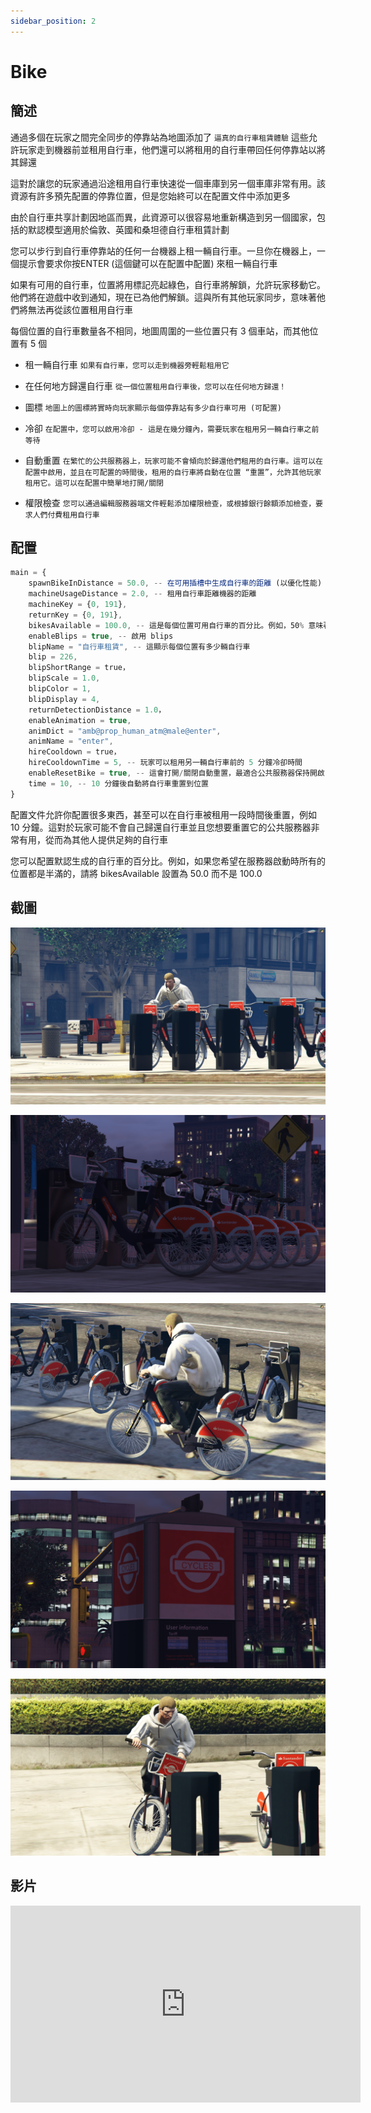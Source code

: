```yaml
---
sidebar_position: 2
---
```


# Bike

## 簡述

通過多個在玩家之間完全同步的停靠站為地圖添加了 ```逼真的自行車租賃體驗``` 這些允許玩家走到機器前並租用自行車，他們還可以將租用的自行車帶回任何停靠站以將其歸還

這對於讓您的玩家通過沿途租用自行車快速從一個車庫到另一個車庫非常有用。該資源有許多預先配置的停靠位置，但是您始終可以在配置文件中添加更多

由於自行車共享計劃因地區而異，此資源可以很容易地重新構造到另一個國家，包括的默認模型適用於倫敦、英國和桑坦德自行車租賃計劃

您可以步行到自行車停靠站的任何一台機器上租一輛自行車。一旦你在機器上，一個提示會要求你按ENTER (這個鍵可以在配置中配置) 來租一輛自行車

如果有可用的自行車，位置將用標記亮起綠色，自行車將解鎖，允許玩家移動它。他們將在遊戲中收到通知，現在已為他們解鎖。這與所有其他玩家同步，意味著他們將無法再從該位置租用自行車

每個位置的自行車數量各不相同，地圖周圍的一些位置只有 3 個車站，而其他位置有 5 個

- 租一輛自行車 ```如果有自行車，您可以走到機器旁輕鬆租用它```

- 在任何地方歸還自行車 ```從一個位置租用自行車後，您可以在任何地方歸還！```

- 圖標 ```地圖上的圖標將實時向玩家顯示每個停靠站有多少自行車可用 (可配置)```

- 冷卻 ```在配置中，您可以啟用冷卻 - 這是在幾分鐘內，需要玩家在租用另一輛自行車之前等待```

- 自動重置 ```在繁忙的公共服務器上，玩家可能不會傾向於歸還他們租用的自行車。這可以在配置中啟用，並且在可配置的時間後，租用的自行車將自動在位置 “重置”，允許其他玩家租用它。這可以在配置中簡單地打開/關閉```

- 權限檢查 ```您可以通過編輯服務器端文件輕鬆添加權限檢查，或根據銀行餘額添加檢查，要求人們付費租用自行車```

## 配置

```jsx title="config_policeshields.lua"
main = {
	spawnBikeInDistance = 50.0, -- 在可用插槽中生成自行車的距離 (以優化性能)
	machineUsageDistance = 2.0, -- 租用自行車距離機器的距離
	machineKey = {0, 191},
	returnKey = {0, 191},
	bikesAvailable = 100.0, -- 這是每個位置可用自行車的百分比。例如，50% 意味著服務器啟動時每個位置有 2/4 輛自行車
	enableBlips = true, -- 啟用 blips
	blipName = "自行車租賃", -- 這顯示每個位置有多少輛自行​​車
	blip = 226,
	blipShortRange = true，
	blipScale = 1.0,
	blipColor = 1,
	blipDisplay = 4,
	returnDetectionDistance = 1.0，
	enableAnimation = true,
	animDict = "amb@prop_human_atm@male@enter",
	animName = "enter",
	hireCooldown = true，
	hireCooldownTime = 5, -- 玩家可以租用另一輛自行車前的 5 分鐘冷卻時間
	enableResetBike = true, -- 這會打開/關閉自動重置，最適合公共服務器保持開啟
	time = 10, -- 10 分鐘後自動將自行車重置到位置
}
```
配置文件允許你配置很多東西，甚至可以在自行車被租用一段時間後重置，例如 10 分鐘。這對於玩家可能不會自己歸還自行車並且您想要重置它的公共服務器非常有用，從而為其他人提供足夠的自行車

您可以配置默認生成的自行車的百分比。例如，如果您希望在服務器啟動時所有的位置都是半滿的，請將 bikesAvailable 設置為 50.0 而不是 100.0

## 截圖

![bike1](img/bike1.png)

![bike2](img/bike2.png)

![bike3](img/bike3.png)

![bike4](img/bike4.png)

![bike5](img/bike5.png)

## 影片

<iframe width="560" height="315" src="https://www.youtube.com/embed/mRDbYYMPVV4" title="YouTube video player" frameborder="0" allow="accelerometer; autoplay; clipboard-write; encrypted-media; gyroscope; picture-in-picture" allowfullscreen></iframe>